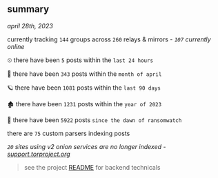 
## summary
_april 28th, 2023_

currently tracking `144` groups across `260` relays & mirrors - _`107` currently online_

⏲ there have been `5` posts within the `last 24 hours`

🦈 there have been `343` posts within the `month of april`

🪐 there have been `1081` posts within the `last 90 days`

🏚 there have been `1231` posts within the `year of 2023`

🦕 there have been `5922` posts `since the dawn of ransomwatch`

there are `75` custom parsers indexing posts

_`20` sites using v2 onion services are no longer indexed - [support.torproject.org](https://support.torproject.org/onionservices/v2-deprecation/)_

> see the project [README](https://github.com/joshhighet/ransomwatch#ransomwatch--) for backend technicals
